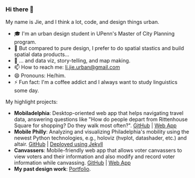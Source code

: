 ### Hi there 👋

My name is Jie, and I think a lot, code, and design things urban.

- 🎓 I'm an urban design student in UPenn's Master of City Planning program.
- 🔢 But compared to pure design, I prefer to do spatial stastics and build spatial data products...
- 👀 ... and data viz, story-telling, and map making.
- 📫 How to reach me: [li.jie.urban@gmail.com](mailto:li.jie.urban@gmail.com)
- 😄 Pronouns: He/him.
- ⚡ Fun fact: I'm a coffee addict and I always want to study linguistics some day.

My highlight projects:

- **Mobiladelphia**: Desktop-oriented web app that helps navigating travel data, answering questions like "How do people depart from Rittenhouse Square for shopping? Do they walk most often?". [GitHub](https://github.com/Leejere/js-final-project) | [Web App](https://mobiladelphia.herokuapp.com/)
- **Mobile Philly**: Analyzing and visualizing Philadelphia's mobility using the newest Python technologies, e.g., holoviz (hvplot, datashader, etc.) and altair. [GitHub](https://github.com/Leejere/mobile-philly) | [Deployed using Jekyll](https://leejere.github.io/mobile-philly/)
- **Canvassers**: Mobile-friendly web app that allows voter canvassers to view voters and their information and also modify and record voter information while canvassing. [GitHub](https://github.com/Leejere/js-voter-canvassing) | [Web App](https://leejere.github.io/js-voter-canvassing/site/)
- **My past design work**: [Portfolio](http://jieliurban.com/).
